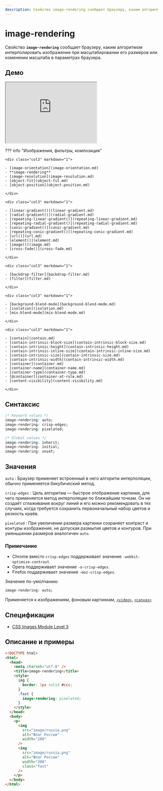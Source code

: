 ```yaml
---
description: Свойство image-rendering сообщает браузеру, каким алгоритмом интерполировать изображение при масштабировании его размеров или изменении масштаба в параметрах браузера
---
```


# image-rendering

Свойство **`image-rendering`** сообщает браузеру, каким алгоритмом интерполировать изображение при масштабировании его размеров или изменении масштаба в параметрах браузера.

## Демо

<iframe class="interactive is-default-height" height="200" src="https://interactive-examples.mdn.mozilla.net/pages/css/image-rendering.html" title="MDN Web Docs Interactive Example" loading="lazy" data-readystate="complete"></iframe>

??? info "Изображения, фильтры, композиция"

    <div class="col3" markdown="1">

    - [image-orientation](image-orientation.md)
    - **image-rendering**
    - [image-resolution](image-resolution.md)
    - [object-fit](object-fit.md)
    - [object-position](object-position.md)

    </div>

    <div class="col3" markdown="1">

    - [linear-gradient()](linear-gradient.md)
    - [radial-gradient()](radial-gradient.md)
    - [repeating-linear-gradient()](repeating-linear-gradient.md)
    - [repeating-radial-gradient()](repeating-radial-gradient.md)
    - [conic-gradient()](conic-gradient.md)
    - [repeating-conic-gradient()](repeating-conic-gradient.md)
    - [url()](url.md)
    - [element()](element.md)
    - [image()](image.md)
    - [cross-fade()](cross-fade.md)

    </div>

    <div class="col3" markdown="1">

    - [backdrop-filter](backdrop-filter.md)
    - [filter](filter.md)

    </div>

    <div class="col3" markdown="1">

    - [background-blend-mode](background-blend-mode.md)
    - [isolation](isolation.md)
    - [mix-blend-mode](mix-blend-mode.md)

    </div>

    <div class="col3" markdown="1">

    - [contain](contain.md)
    - [contain-intrinsic-block-size](contain-intrinsic-block-size.md)
    - [contain-intrinsic-height](contain-intrinsic-height.md)
    - [contain-intrinsic-inline-size](contain-intrinsic-inline-size.md)
    - [contain-intrinsic-size](contain-intrinsic-size.md)
    - [contain-intrinsic-width](contain-intrinsic-width.md)
    - [container](container.md)
    - [container-name](container-name.md)
    - [container-type](container-type.md)
    - [@container](container-at-rule.md)
    - [content-visibility](content-visibility.md)

    </div>

## Синтаксис

```css
/* Keyword values */
image-rendering: auto;
image-rendering: crisp-edges;
image-rendering: pixelated;

/* Global values */
image-rendering: inherit;
image-rendering: initial;
image-rendering: unset;
```

## Значения

`auto`
: Браузер применяет встроенный в него алгоритм интерполяции, обычно применяется бикубический метод.

`crisp-edges`
: Цель алгоритма — быстрое отображение картинки, для чего применяется метод интерполяции по ближайшим точкам. Он не создаёт сглаживания вокруг линий и его можно рекомендовать в тех случаях, когда требуется сохранить первоначальный набор цветов и резкость краёв.

`pixelated`
: При увеличении размера картинки сохраняет контраст и контуры изображения, не допуская размытия цветов и контуров. При уменьшении размеров аналогичен `auto`.

### Примечание

- Chrome вместо `crisp-edges` поддерживает значение `-webkit-optimize-contrast`.
- Opera поддерживает значение `-o-crisp-edges`.
- Firefox поддерживает значение `-moz-crisp-edges`.

Значение по-умолчанию:

```css
image-rendering: auto;
```

Применяется к изображениям, фоновым картинкам, [`<video>`](../html/video.md), [`<canvas>`](../html/canvas.md)

## Спецификации

- [CSS Images Module Level 3](https://w3c.github.io/csswg-drafts/css-images/#the-image-rendering)

## Описание и примеры

```html
<!DOCTYPE html>
<html>
  <head>
    <meta charset="utf-8" />
    <title>image-rendering</title>
    <style>
      img {
        border: 1px solid #ccc;
      }
      .fast {
        image-rendering: pixelated;
      }
    </style>
  </head>
  <body>
    <p>
      <img
        src="image/russia.png"
        alt="Флаг России"
        width="200"
      />
      <img
        src="image/russia.png"
        alt="Флаг России"
        width="200"
        class="fast"
      />
    </p>
  </body>
</html>
```
